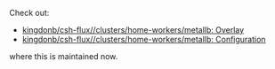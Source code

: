 Check out:

* [kingdonb/csh-flux//clusters/home-workers/metallb: Overlay](https://github.com/kingdonb/csh-flux/blob/main/clusters/home-workers/metallb/kustomization.yaml)
* [kingdonb/csh-flux//clusters/home-workers/metallb: Configuration](https://github.com/kingdonb/csh-flux/blob/main/clusters/home-workers/metallb/resources.yaml)

where this is maintained now.
